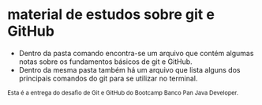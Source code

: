 
# material de estudos sobre git e GitHub

- Dentro da pasta comando encontra-se um arquivo que contém algumas notas sobre os fundamentos básicos de git e GitHub. 
- Dentro da mesma pasta também há um arquivo que lista alguns dos principais comandos do git para se utilizar no terminal.

<sup> Esta é a entrega do desafio de Git e GitHub do Bootcamp Banco Pan Java Developer. </sup>

